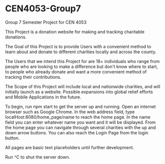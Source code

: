 # CEN4053-Group7
Group 7 Semester Project for CEN 4053

This Project is a donation website for making and tracking charitable donations.

The Goal of this Project is to provide Users with a convenient method to learn about and donate to different charities locally and across the county.

The Users that we intend this Project for are 18+ individuals who range from people who are looking to make a difference but don't know where to start, to people who already donate and want a more convenient method of tracking their contributions. 

The Scope of this Project will include local and nationwide charities, and will initially launch as a website. Possible expansions into global relief efforts and Mobile Applications in the future.

To begin, run npm start to get the server up and running.
Open an internet browser such as Google Chrome.
In the web address field, type localHost:8080/home_page/name to reach the home page.
In the name field you can enter whatever name you want and it will be displayed.
From the home page you can navigate through several charities with the up and down arrow buttons.
You can also reach the Login Page from the login button.

All pages are basic text placeholders until further development.

Run ^C to shut the server down.